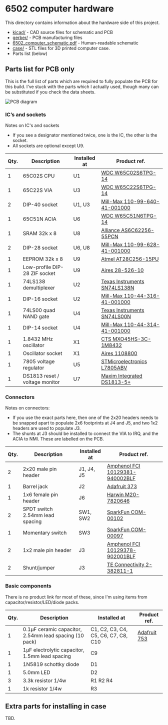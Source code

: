 # 6502 computer hardware

This directory contains information about the hardware side of this project.

- [kicad/](https://github.com/mike42/6502-computer/tree/main/hardware/kicad) - CAD source files for schematic and PCB
- [gerber/](https://github.com/mike42/6502-computer/tree/main/hardware/gerber/) - PCB manufacturing files 
- [6502_computer_schematic.pdf](https://github.com/mike42/6502-computer/tree/main/hardware/6502_computer_schematic.pdf) - Human-readable schematic
- [case/](https://github.com/mike42/6502-computer/tree/main/hardware/case/) - STL files for 3D printed computer case.
- Parts list (below)

## Parts list for PCB only

This is the full list of parts which are required to fully populate the PCB for this build. I've stuck with the parts which I actually used, though many can be substituted if you check the data sheets.

![PCB diagram](https://raw.githubusercontent.com/mike42/6502-computer/main/hardware/6502_computer_pcb_diagram.svg)


### IC’s and sockets

Notes on IC's and sockets

- If you see a designator mentioned twice, one is the IC, the other is the socket.
- All sockets are optional except U9.

| Qty. | Description                    | Installed at | Product ref.                                                                         |
| ---- | ------------------------------ | ------------ | ------------------------------------------------------------------------------------ |
|   1  | 65C02S CPU                     | U1           | [WDC W65C02S6TPG-14](https://au.mouser.com/ProductDetail/955-W65C02S6TPG-14)         |
|   1  | 65C22S VIA                     | U3           | [WDC W65C22S6TPG-14](https://au.mouser.com/ProductDetail/955-W65C22S6TPG-14)         |
|   2  | DIP-40 socket                  | U1, U3       | [Mill-Max 110-99-640-41-001000](https://au.mouser.com/ProductDetail/575-199640)      |
|   1  | 65C51N ACIA                    | U6           | [WDC W65C51N6TPG-14](https://au.mouser.com/ProductDetail/955-W65C51N6TPG-14)         |
|   1  | SRAM 32k x 8                   | U8           | [Alliance AS6C62256-55PCN](https://au.mouser.com/ProductDetail/913-AS6C62256-55PCN)  |
|   2  | DIP-28 socket                  | U6, U8       | [Mill-Max 110-99-628-41-001000](https://au.mouser.com/ProductDetail/575-199628)      |
|   1  | EEPROM 32k x 8                 | U9           | [Atmel AT28C256-15PU](https://au.mouser.com/ProductDetail/556-AT28C25615PU)          |
|   1  | Low-profile DIP-28 ZIF socket  | U9           | [Aires 28-526-10](https://au.mouser.com/ProductDetail/535-28-526-10)                 |
|   1  | 74LS138 demultiplexer          | U2           | [Texas Instruments SN74LS138N](https://au.mouser.com/ProductDetail/595-SN74LS138N)   |
|   1  | DIP-16 socket                  | U2           | [Mill-Max 110-44-316-41-001000](https://au.mouser.com/ProductDetail/575-11044316)    |
|   1  | 74LS00 quad NAND gate          | U4           | [Texas Instruments SN74LS00N](https://au.mouser.com/ProductDetail/595-SN74LS00N)     |
|   1  | DIP-14 socket                  | U4           | [Mill-Max 110-44-314-41-001000](https://au.mouser.com/ProductDetail/575-11044314)    |
|   1  | 1.8432 MHz oscillator          | X1           | [CTS MXO45HS-3C-1M8432](https://au.mouser.com/ProductDetail/774-MXO45HS-3C-1.8)      |
|   1  | Oscillator socket              | X1           | [Aires 1108800](https://au.mouser.com/ProductDetail/535-1108800)                     |
|   1  | 7805 voltage regulator         | U5           | [STMicroelectronics L7805ABV](https://au.mouser.com/ProductDetail/511-L7805ABV)      |
|   1  | DS1813 reset / voltage monitor | U7           | [Maxim Integrated DS1813-5+](https://au.mouser.com/ProductDetail/700-DS1813-5%2b)    |

### Connectors

Notes on connectors:

- If you use the exact parts here, then one of the 2x20 headers needs to be snapped apart to populate 2x6 footprints at J4 and J5, and two 1x2 headers are used to populate J3.
- The shunts at J3 should be installed to connect the VIA to IRQ, and the ACIA to NMI. These are labelled on the PCB.

| Qty. | Description                       | Installed at | Product ref.                                                                                 |
| ---- | --------------------------------- | ------------ | -------------------------------------------------------------------------------------------- |
|    2 | 2x20 male pin header              | J1, J4, J5   | [Amphenol FCI 10129381-940002BLF](https://au.mouser.com/ProductDetail/649-1012938194002BLF)  |
|    1 | Barrel jack                       | J2           | [Adafruit 373](https://au.mouser.com/ProductDetail/485-373)                                  |
|    1 | 1x6 female pin header             | J6           | [Harwin M20-7820646](https://au.mouser.com/ProductDetail/855-M20-7820646)                    |
|    2 | SPDT switch 2.54mm lead spacing   | SW1, SW2     | [SparkFun COM-00102](https://au.mouser.com/ProductDetail/474-COM-00102)                      |
|    1 | Momentary switch                  | SW3          | [SparkFun COM-00097](https://au.mouser.com/ProductDetail/474-COM-00097)                      |
|    2 | 1x2 male pin header               | J3           | [Amphenol FCI 10129378-902001BLF](https://au.mouser.com/ProductDetail/649-1012937890201BLF)  |
|    2 | Shunt/jumper                      | J3           | [TE Connectivity 2-382811-1](https://au.mouser.com/ProductDetail/571-2-382811-1)             |

### Basic components

There is no product link for most of these, since I'm using items from capacitor/resistor/LED/diode packs.

| Qty. | Description                                            | Installed at                         | Product ref.                                                |
| ---- | ------------------------------------------------------ | ------------------------------------ | ----------------------------------------------------------- |
|    1 | 0.1µF ceramic capacitor, 2.54mm lead spacing (10 pack) | C1, C2, C3, C4, C5, C6, C7, C8, C10  | [Adafruit 753](https://au.mouser.com/ProductDetail/485-753) |
|    1 | 1µF electrolytic capacitor, 1.5mm lead spacing         | C9                                   |                                                             |
|    1 | 1N5819 schottky diode                                  | D1                                   |                                                             |
|    1 | 5.0mm LED                                              | D2                                   |                                                             |
|    3 | 3.3k resistor 1/4w                                     | R1 R2 R4                             |                                                             |
|    1 | 1k resistor 1/4w                                       | R3                                   |                                                             |

## Extra parts for installing in case

TBD.

